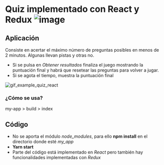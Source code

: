 # Quiz implementado con React y Redux ![image](https://user-images.githubusercontent.com/36509669/51703455-a7e9d680-2016-11e9-96f2-67e66201570c.png)

## Aplicación
Consiste en acertar el máximo número de preguntas posibles en menos de 2 minutos. Algunas llevan pistas y otras no.
- Si se pulsa en *Obtener resultados* finaliza el juego mostrando la puntuación final y habrá que resetear las preguntas para volver a jugar.
- Si se agota el tiempo, muestra la puntuación final

![gif_example_quiz_react](https://user-images.githubusercontent.com/36509669/51702096-352b2c00-2013-11e9-8ba3-a960d859eae0.gif)

### ¿Cómo se usa?
my-app > build > index

## Código
 
 - No se aporta el módulo *node_modules*, para ello **npm install** en el directorio donde esté *my_app*
 - **Yarn start** 
 - Parte del código está implementado en *React* pero también hay funcionalidades implementadas con *Redux*
 
